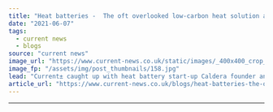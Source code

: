 ```yaml
---
title: "Heat batteries -  The oft overlooked low-carbon heat solution and Caldera’s Warmstone offering"
date: "2021-06-07"
tags: 
  - current news
  - blogs
source: "current news"
image_url: "https://www.current-news.co.uk/static/images/_400x400_crop_center-center/James-Macnaghten-credit-Caldera.jpg"
image_fp: "/assets/img/post_thumbnails/158.jpg"
lead: "Current± caught up with heat battery start-up Caldera founder and CEO James Macnaghten to discuss the economics of the technology, and the opportunity for the technology in the UK and beyond."
article_url: "https://www.current-news.co.uk/blogs/heat-batteries-the-oft-overlooked-low-carbon-heat-solution-and-calderas-warmstone-offering?utm_source=rss-feeds&utm_medium=rss&utm_campaign=rss"
---
```


---
